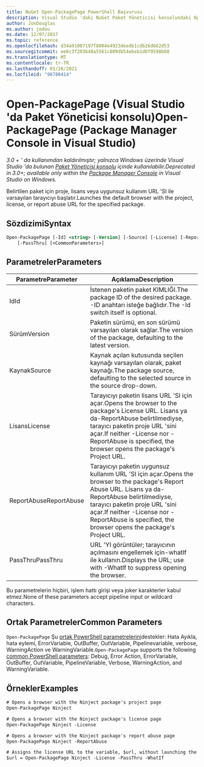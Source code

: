 ```yaml
---
title: NuGet Open-PackagePage PowerShell Başvurusu
description: Visual Studio 'daki NuGet Paket Yöneticisi konsolundaki Open-PackagePage PowerShell komutuna yönelik başvuru.
author: JonDouglas
ms.author: jodou
ms.date: 12/07/2017
ms.topic: reference
ms.openlocfilehash: d34a91007197f8004e4923deedb1cdb26d662d53
ms.sourcegitcommit: ee6c3f203648a5561c809db54ebeb1d0f0598b68
ms.translationtype: MT
ms.contentlocale: tr-TR
ms.lasthandoff: 01/26/2021
ms.locfileid: "98780414"
---
```

# <a name="open-packagepage-package-manager-console-in-visual-studio"></a><span data-ttu-id="f7a20-103">Open-PackagePage (Visual Studio 'da Paket Yöneticisi konsolu)</span><span class="sxs-lookup"><span data-stu-id="f7a20-103">Open-PackagePage (Package Manager Console in Visual Studio)</span></span>

<span data-ttu-id="f7a20-104">*3.0 + ' da kullanımdan kaldırılmıştır; yalnızca Windows üzerinde Visual Studio 'da bulunan [Paket Yöneticisi konsolu](../../consume-packages/install-use-packages-powershell.md) içinde kullanılabilir.*</span><span class="sxs-lookup"><span data-stu-id="f7a20-104">*Deprecated in 3.0+; available only within the [Package Manager Console](../../consume-packages/install-use-packages-powershell.md) in Visual Studio on Windows.*</span></span>

<span data-ttu-id="f7a20-105">Belirtilen paket için proje, lisans veya uygunsuz kullanım URL 'SI ile varsayılan tarayıcıyı başlatır.</span><span class="sxs-lookup"><span data-stu-id="f7a20-105">Launches the default browser with the project, license, or report abuse URL for the specified package.</span></span>

## <a name="syntax"></a><span data-ttu-id="f7a20-106">Sözdizimi</span><span class="sxs-lookup"><span data-stu-id="f7a20-106">Syntax</span></span>

```ps
Open-PackagePage [-Id] <string> [-Version] [-Source] [-License] [-ReportAbuse]
    [-PassThru] [<CommonParameters>]
```

## <a name="parameters"></a><span data-ttu-id="f7a20-107">Parametreler</span><span class="sxs-lookup"><span data-stu-id="f7a20-107">Parameters</span></span>

| <span data-ttu-id="f7a20-108">Parametre</span><span class="sxs-lookup"><span data-stu-id="f7a20-108">Parameter</span></span> | <span data-ttu-id="f7a20-109">Açıklama</span><span class="sxs-lookup"><span data-stu-id="f7a20-109">Description</span></span> |
| --- | --- |
| <span data-ttu-id="f7a20-110">Id</span><span class="sxs-lookup"><span data-stu-id="f7a20-110">Id</span></span> | <span data-ttu-id="f7a20-111">İstenen paketin paket KIMLIĞI.</span><span class="sxs-lookup"><span data-stu-id="f7a20-111">The package ID of the desired package.</span></span> <span data-ttu-id="f7a20-112">-ID anahtarı isteğe bağlıdır.</span><span class="sxs-lookup"><span data-stu-id="f7a20-112">The -Id switch itself is optional.</span></span> |
| <span data-ttu-id="f7a20-113">Sürüm</span><span class="sxs-lookup"><span data-stu-id="f7a20-113">Version</span></span> | <span data-ttu-id="f7a20-114">Paketin sürümü, en son sürümü varsayılan olarak sağlar.</span><span class="sxs-lookup"><span data-stu-id="f7a20-114">The version of the package, defaulting to the latest version.</span></span> |
| <span data-ttu-id="f7a20-115">Kaynak</span><span class="sxs-lookup"><span data-stu-id="f7a20-115">Source</span></span> | <span data-ttu-id="f7a20-116">Kaynak açılan kutusunda seçilen kaynağı varsayılan olarak, paket kaynağı.</span><span class="sxs-lookup"><span data-stu-id="f7a20-116">The package source, defaulting to the selected source in the source drop-down.</span></span> |
| <span data-ttu-id="f7a20-117">Lisans</span><span class="sxs-lookup"><span data-stu-id="f7a20-117">License</span></span> | <span data-ttu-id="f7a20-118">Tarayıcıyı paketin lisans URL 'SI için açar.</span><span class="sxs-lookup"><span data-stu-id="f7a20-118">Opens the browser to the package's License URL.</span></span> <span data-ttu-id="f7a20-119">Lisans ya da-ReportAbuse belirtilmediyse, tarayıcı paketin proje URL 'sini açar.</span><span class="sxs-lookup"><span data-stu-id="f7a20-119">If neither -License nor -ReportAbuse is specified, the browser opens the package's Project URL.</span></span> |
| <span data-ttu-id="f7a20-120">ReportAbuse</span><span class="sxs-lookup"><span data-stu-id="f7a20-120">ReportAbuse</span></span> | <span data-ttu-id="f7a20-121">Tarayıcıyı paketin uygunsuz kullanım URL 'SI için açar.</span><span class="sxs-lookup"><span data-stu-id="f7a20-121">Opens the browser to the package's Report Abuse URL.</span></span> <span data-ttu-id="f7a20-122">Lisans ya da-ReportAbuse belirtilmediyse, tarayıcı paketin proje URL 'sini açar.</span><span class="sxs-lookup"><span data-stu-id="f7a20-122">If neither -License nor -ReportAbuse is specified, the browser opens the package's Project URL.</span></span> |
| <span data-ttu-id="f7a20-123">PassThru</span><span class="sxs-lookup"><span data-stu-id="f7a20-123">PassThru</span></span> | <span data-ttu-id="f7a20-124">URL 'YI görüntüler; tarayıcının açılmasını engellemek için-whatIf ile kullanın.</span><span class="sxs-lookup"><span data-stu-id="f7a20-124">Displays the URL; use with -WhatIf to suppress opening the browser.</span></span> |

<span data-ttu-id="f7a20-125">Bu parametrelerin hiçbiri, işlem hattı girişi veya joker karakterler kabul etmez.</span><span class="sxs-lookup"><span data-stu-id="f7a20-125">None of these parameters accept pipeline input or wildcard characters.</span></span>

## <a name="common-parameters"></a><span data-ttu-id="f7a20-126">Ortak Parametreler</span><span class="sxs-lookup"><span data-stu-id="f7a20-126">Common Parameters</span></span>

<span data-ttu-id="f7a20-127">`Open-PackagePage` Şu [ortak PowerShell parametrelerini](/powershell/module/microsoft.powershell.core/about/about_commonparameters)destekler: Hata Ayıkla, hata eylemi, ErrorVariable, OutBuffer, OutVariable, Pipelinevariable, verbose, WarningAction ve WarningVariable.</span><span class="sxs-lookup"><span data-stu-id="f7a20-127">`Open-PackagePage` supports the following [common PowerShell parameters](/powershell/module/microsoft.powershell.core/about/about_commonparameters): Debug, Error Action, ErrorVariable, OutBuffer, OutVariable, PipelineVariable, Verbose, WarningAction, and WarningVariable.</span></span>

## <a name="examples"></a><span data-ttu-id="f7a20-128">Örnekler</span><span class="sxs-lookup"><span data-stu-id="f7a20-128">Examples</span></span>

```ps
# Opens a browser with the Ninject package's project page
Open-PackagePage Ninject

# Opens a browser with the Ninject package's license page
Open-PackagePage Ninject -License

# Opens a browser with the Ninject package's report abuse page  
Open-PackagePage Ninject -ReportAbuse

# Assigns the license URL to the variable, $url, without launching the browser
$url = Open-PackagePage Ninject -License -PassThru -WhatIf
```
